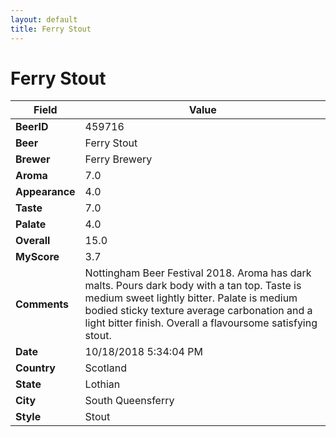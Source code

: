 ```yaml
---
layout: default
title: Ferry Stout
---
```


# Ferry Stout

| Field         | Value     |
|---------------|-----------|
| **BeerID** | 459716 |
| **Beer** | Ferry Stout |
| **Brewer** | Ferry Brewery |
| **Aroma** | 7.0 |
| **Appearance** | 4.0 |
| **Taste** | 7.0 |
| **Palate** | 4.0 |
| **Overall** | 15.0 |
| **MyScore** | 3.7 |
| **Comments** | Nottingham Beer Festival 2018. Aroma has dark malts. Pours dark body with a tan top. Taste is medium sweet lightly bitter. Palate is medium bodied sticky texture average carbonation and a light bitter finish. Overall a flavoursome satisfying stout. |
| **Date** | 10/18/2018 5:34:04 PM |
| **Country** | Scotland |
| **State** | Lothian |
| **City** | South Queensferry |
| **Style** | Stout |
